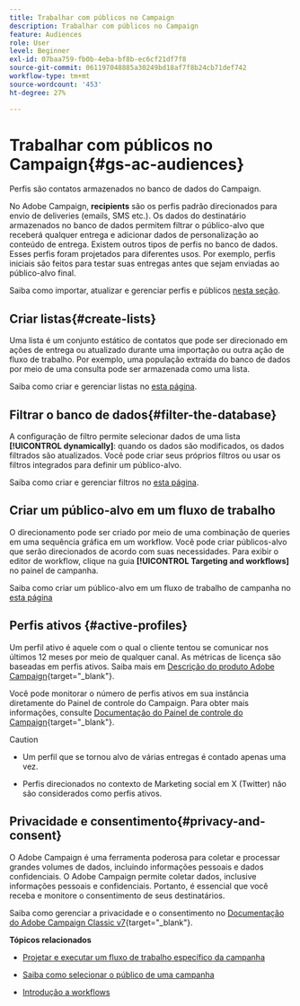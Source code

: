 ```yaml
---
title: Trabalhar com públicos no Campaign
description: Trabalhar com públicos no Campaign
feature: Audiences
role: User
level: Beginner
exl-id: 07baa759-fb0b-4eba-bf8b-ec6cf21df7f8
source-git-commit: 061197048885a30249bd18af7f8b24cb71def742
workflow-type: tm+mt
source-wordcount: '453'
ht-degree: 27%

---
```


# Trabalhar com públicos no Campaign{#gs-ac-audiences}

Perfis são contatos armazenados no banco de dados do Campaign.

No Adobe Campaign, **recipients** são os perfis padrão direcionados para envio de deliveries (emails, SMS etc.). Os dados do destinatário armazenados no banco de dados permitem filtrar o público-alvo que receberá qualquer entrega e adicionar dados de personalização ao conteúdo de entrega. Existem outros tipos de perfis no banco de dados. Esses perfis foram projetados para diferentes usos. Por exemplo, perfis iniciais são feitos para testar suas entregas antes que sejam enviadas ao público-alvo final.

Saiba como importar, atualizar e gerenciar perfis e públicos [nesta seção](../audiences/gs-audiences.md).

## Criar listas{#create-lists}

Uma lista é um conjunto estático de contatos que pode ser direcionado em ações de entrega ou atualizado durante uma importação ou outra ação de fluxo de trabalho. Por exemplo, uma população extraída do banco de dados por meio de uma consulta pode ser armazenada como uma lista.

Saiba como criar e gerenciar listas no [esta página](../audiences/create-audiences.md).

## Filtrar o banco de dados{#filter-the-database}

A configuração de filtro permite selecionar dados de uma lista **[!UICONTROL dynamically]**: quando os dados são modificados, os dados filtrados são atualizados. Você pode criar seus próprios filtros ou usar os filtros integrados para definir um público-alvo.

Saiba como criar e gerenciar filtros no [esta página](../audiences/create-filters.md).

## Criar um público-alvo em um fluxo de trabalho

O direcionamento pode ser criado por meio de uma combinação de queries em uma sequência gráfica em um workflow. Você pode criar públicos-alvo que serão direcionados de acordo com suas necessidades. Para exibir o editor de workflow, clique na guia **[!UICONTROL Targeting and workflows]** no painel de campanha.

Saiba como criar um público-alvo em um fluxo de trabalho de campanha no [esta página](https://experienceleague.adobe.com/docs/campaign/automation/campaign-orchestration/marketing-campaign-target.html?lang=pt-BR)


## Perfis ativos {#active-profiles}

Um perfil ativo é aquele com o qual o cliente tentou se comunicar nos últimos 12 meses por meio de qualquer canal. As métricas de licença são baseadas em perfis ativos. Saiba mais em [Descrição do produto Adobe Campaign](https://helpx.adobe.com/br/legal/product-descriptions/adobe-campaign-managed-cloud-services.html){target="_blank"}.

Você pode monitorar o número de perfis ativos em sua instância diretamente do Painel de controle do Campaign. Para obter mais informações, consulte [Documentação do Painel de controle do Campaign](https://experienceleague.adobe.com/docs/control-panel/using/performance-monitoring/active-profiles-monitoring.html?lang=pt-BR){target="_blank"}.

>[!CAUTION]
>
>* Um perfil que se tornou alvo de várias entregas é contado apenas uma vez.
>
>* Perfis direcionados no contexto de Marketing social em X (Twitter) não são considerados como perfis ativos.

## Privacidade e consentimento{#privacy-and-consent}

O Adobe Campaign é uma ferramenta poderosa para coletar e processar grandes volumes de dados, incluindo informações pessoais e dados confidenciais. O Adobe Campaign permite coletar dados, inclusive informações pessoais e confidenciais. Portanto, é essencial que você receba e monitore o consentimento de seus destinatários.

Saiba como gerenciar a privacidade e o consentimento no [Documentação do Adobe Campaign Classic v7](https://experienceleague.adobe.com/docs/campaign-classic/using/getting-started/privacy/privacy-and-recommendations.html?lang=pt-BR){target="_blank"}.

**Tópicos relacionados**

* [Projetar e executar um fluxo de trabalho específico da campanha](https://experienceleague.adobe.com/docs/campaign/automation/workflows/introduction/wf-type/campaign-workflows.html)

* [Saiba como selecionar o público de uma campanha](https://experienceleague.adobe.com/docs/campaign/automation/campaign-orchestration/marketing-campaign-target.html?lang=pt-BR)

* [Introdução a workflows](https://experienceleague.adobe.com/docs/campaign/automation/workflows/introduction/about-workflows.html?lang=pt-BR)
